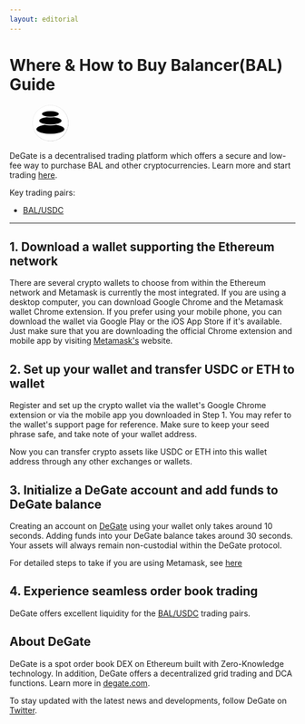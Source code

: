 ```yaml
---
layout: editorial
---
```


# Where & How to Buy Balancer(BAL) Guide

<figure><img src="../.gitbook/assets/bal_0xba100000625a3754423978a60c9317c58a424e3d1712371803684.jpg" alt="BAL" width="64" style="border-radius: 50%;"><figcaption></figcaption></figure>

DeGate is a decentralised trading platform which offers a secure and low-fee way to purchase BAL and other cryptocurrencies. Learn more and start trading [here](https://app.degate.com/trade/USDC/0xba100000625a3754423978a60c9317c58a424e3d?utm_source=howtobuy).&#x20;

Key trading pairs:

* [BAL/USDC](https://app.degate.com/trade/USDC/0xba100000625a3754423978a60c9317c58a424e3d?utm_source=howtobuy)

***

## 1. Download a wallet supporting the Ethereum network

There are several crypto wallets to choose from within the Ethereum network and Metamask is currently the most integrated. If you are using a desktop computer, you can download Google Chrome and the Metamask wallet Chrome extension. If you prefer using your mobile phone, you can download the wallet via Google Play or the iOS App Store if it's available. Just make sure that you are downloading the official Chrome extension and mobile app by visiting [Metamask's](https://metamask.io/) website.

## 2. Set up your wallet and transfer USDC or ETH to wallet

Register and set up the crypto wallet via the wallet's Google Chrome extension or via the mobile app you downloaded in Step 1. You may refer to the wallet's support page for reference. Make sure to keep your seed phrase safe, and take note of your wallet address.&#x20;

Now you can transfer crypto assets like USDC or ETH into this wallet address through any other exchanges or wallets.

## 3. Initialize a DeGate account and add funds to DeGate balance

Creating an account on [DeGate](https://app.degate.com/?utm_source=BAL_howtobuy) using your wallet only takes around 10 seconds. Adding funds into your DeGate balance takes around 30 seconds. Your assets will always remain non-custodial within the DeGate protocol.

For detailed steps to take if you are using Metamask, see [here](https://docs.degate.com/v/product_en/main-features/wallet-connectivity/metamask)

## 4. Experience seamless order book trading

DeGate offers excellent liquidity for the [BAL/USDC](https://app.degate.com/trade/USDC/0xba100000625a3754423978a60c9317c58a424e3d?utm_source=howtobuy) trading pairs.&#x20;

## About DeGate

DeGate is a spot order book DEX on Ethereum built with Zero-Knowledge technology. In addition, DeGate offers a decentralized grid trading and DCA functions. Learn more in [degate.com](https://degate.com/?utm_source=BAL_howtobuy).

To stay updated with the latest news and developments, follow DeGate on [Twitter](https://twitter.com/degatedex).

